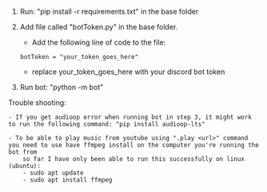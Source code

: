 1. Run: "pip install -r requirements.txt" in the base folder
2. Add file called "botToken.py" in the base folder.
    - Add the following line of code to the file:
    ```
    botToken = "your_token_goes_here"
    ```
    - replace your_token_goes_here with your discord bot token


3. Run bot: "python -m bot"


Trouble shooting:

    - If you get audioop error when running bot in step 3, it might work to run the following command: "pip install audioop-lts"

    - To be able to play music from youtube using ".play <url>" command you need to use have ffmpeg install on the computer you're running the bot from
        so far I have only been able to run this successfully on linux (ubuntu):
        - sudo apt update
        - sudo apt install ffmpeg

